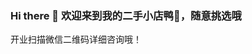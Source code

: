### Hi there 👋 欢迎来到我的二手小店鸭🦆，随意挑选哦

开业扫描微信二维码详细咨询哦！

<!--
**maiershou/maiershou** is a ✨ _special_ ✨ repository because its `README.md` (this file) appears on your GitHub profile.

Here are some ideas to get you started:

- 🔭 I’m currently working on ...
- 🌱 I’m currently learning ...
- 👯 I’m looking to collaborate on ...
- 🤔 I’m looking for help with ...
- 💬 Ask me about ...
- 📫 How to reach me: ...
- 😄 Pronouns: ...
- ⚡ Fun fact: ...
-->

